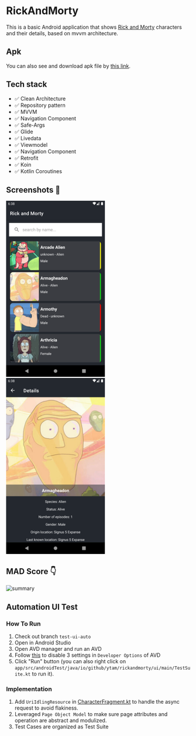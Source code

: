 # RickAndMorty
This is a basic Android application that shows [Rick and Morty](https://rickandmortyapi.com/) characters and their details, based on mvvm architecture.

## Apk 
You can also see and download apk file by [this link](https://github.com/ytam/RickAndMorty/blob/main/rickandmorty.apk).


## Tech stack
* ✅ Clean Architecture
* ✅ Repository pattern
* ✅ MVVM
* ✅ Navigation Component
* ✅ Safe-Args
* ✅ Glide
* ✅ Livedata
* ✅ Viewmodel
* ✅ Navigation Component
* ✅ Retrofit
* ✅ Koin
* ✅ Kotlin Coroutines


## Screenshots 📱
 <p align="left">
  <img src="./Screenshoots/Screenshot_list.png" width="270" alt="Character List">
  <img src="./Screenshoots/Screenshot_detail.png" width="270" alt="Character detail">
</p>



## MAD Score 👇
![summary](https://github.com/ytam/RickAndMorty/blob/main/mad_scorecard.png)

## Automation UI Test
### How To Run
1. Check out branch `test-ui-auto`
2. Open in Android Studio
3. Open AVD manager and run an AVD
4. Follow [this](https://developer.android.com/training/testing/espresso/setup#set-up-environment) to disable 3 settings in `Developer Options` of AVD 
5. Click "Run" button (you can also right click on `app/src/androidTest/java/io/github/ytam/rickandmorty/ui/main/TestSuite.kt` to run it).

### Implementation
1. Add `UriIdlingResource` in [CharacterFragment.kt](https://github.com/EasonCYS/RickAndMorty/blob/69b9b42457f87d9ead82225f0263b799ebfb074c/app/src/main/java/io/github/ytam/rickandmorty/ui/character/CharacterFragment.kt#L70-L73) to handle the async request to avoid flakiness.
2. Leveraged `Page Object Model` to make sure page attributes and operation are abstract and modulized.
3. Test Cases are organized as Test Suite
